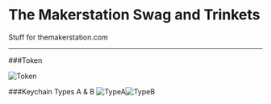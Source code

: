 The Makerstation Swag and Trinkets
============

Stuff for themakerstation.com

----
###Token  

![Token](https://github.com/tanju-b/Makerstation/blob/master/MakerStn%20Token.JPG)



###Keychain Types A & B
![TypeA](https://github.com/tanju-b/Makerstation/blob/master/TypeA.JPG)![TypeB](https://github.com/tanju-b/Makerstation/blob/master/TypeB.JPG)

